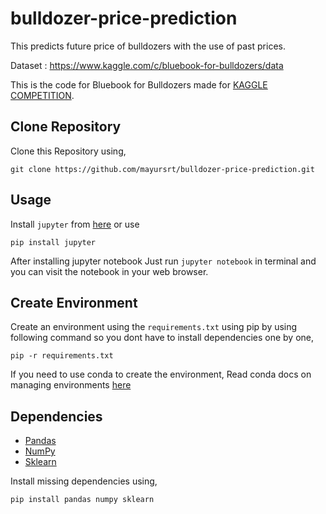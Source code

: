 # bulldozer-price-prediction
This predicts future price of bulldozers with the use of past prices.

Dataset : https://www.kaggle.com/c/bluebook-for-bulldozers/data

This is the code for Bluebook for Bulldozers made for [KAGGLE COMPETITION](https://www.kaggle.com/c/bluebook-for-bulldozers/overview).


## Clone Repository
Clone this Repository using,

	git clone https://github.com/mayursrt/bulldozer-price-prediction.git


## Usage
Install `jupyter` from [here](http://jupyter.readthedocs.io/en/latest/install.html) or use

	pip install jupyter

After installing jupyter notebook Just run `jupyter notebook` in terminal and you can visit the notebook in your web browser.


## Create Environment

Create an environment using the `requirements.txt` using pip by using following command so you dont have to install dependencies one by one,


	pip -r requirements.txt

If you need to use conda to create the environment,
Read conda docs on managing environments [here](https://docs.conda.io/projects/conda/en/latest/user-guide/tasks/manage-environments.html)


## Dependencies

* [Pandas](https://pandas.pydata.org/docs/)
* [NumPy](https://numpy.org/devdocs/user/index.html)
* [Sklearn](https://scikit-learn.org/stable/)

Install missing dependencies using,

	pip install pandas numpy sklearn


